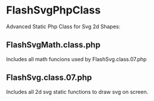 # FlashSvgPhpClass
Advanced Static Php Class for Svg 2d Shapes: 

## FlashSvgMath.class.php
Includes all math funcions used by FlashSvg.class.07.php

## FlashSvg.class.07.php
Includes all 2d svg static functions to draw svg on screen.

